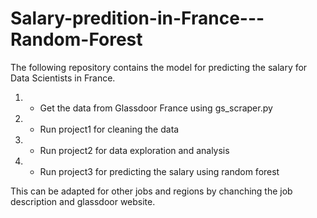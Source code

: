 # Salary-predition-in-France---Random-Forest
The following repository contains the model for predicting the salary for Data Scientists in France.

1. - Get the data from Glassdoor France using gs_scraper.py
2. - Run project1 for cleaning the data
3. - Run project2 for data exploration and analysis 
4. - Run project3 for predicting the salary using random forest

This can be adapted for other jobs and regions by chanching the job description and glassdoor website.
